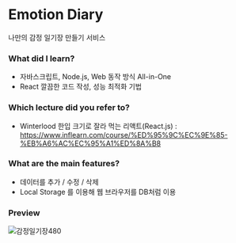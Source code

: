 # Emotion Diary

나만의 감정 일기장 만들기 서비스

### What did I learn?

- 자바스크립트, Node.js, Web 동작 방식 All-in-One
- React 깔끔한 코드 작성, 성능 최적화 기법

### Which lecture did you refer to?

- Winterlood 한입 크기로 잘라 먹는 리액트(React.js) : https://www.inflearn.com/course/%ED%95%9C%EC%9E%85-%EB%A6%AC%EC%95%A1%ED%8A%B8

### What are the main features?

- 데이터를 추가 / 수정 / 삭제
- Local Storage 를 이용해 웹 브라우저를 DB처럼 이용


### Preview
![감정일기장480](https://github.com/minsooyun/emotion_diary/assets/147911827/ff022fbe-db3c-4cf9-be64-f601ec8050f8)
